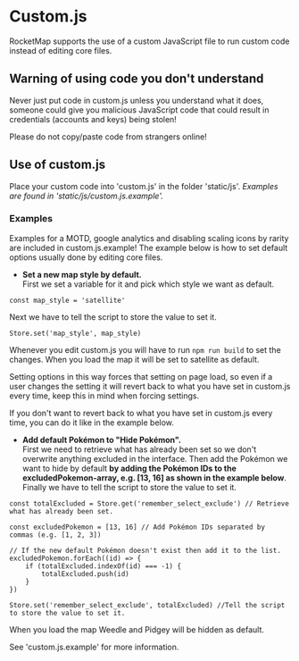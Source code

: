 # Custom.js
RocketMap supports the use of a custom JavaScript file to run custom code instead of editing core files.

## Warning of using code you don't understand
Never just put code in custom.js unless you understand what it does, someone could give you malicious JavaScript code that could result in credentials (accounts and keys) being stolen!

Please do not copy/paste code from strangers online!

## Use of custom.js
Place your custom code into 'custom.js' in the folder 'static/js'. *Examples are found in 'static/js/custom.js.example'.*

### Examples
Examples for a MOTD, google analytics and disabling scaling icons by rarity are included in custom.js.example!
The example below is how to set default options usually done by editing core files.

* **Set a new map style by default.**  
First we set a variable for it and pick which style we want as default.
```
const map_style = 'satellite'
```
Next we have to tell the script to store the value to set it.
```
Store.set('map_style', map_style)
```

Whenever you edit custom.js you will have to run `npm run build` to set the changes.
When you load the map it will be set to satellite as default.

Setting options in this way forces that setting on page load, so even if a user changes the setting it will revert back to what you have set in custom.js every time, keep this in mind when forcing settings.  

If you don't want to revert back to what you have set in custom.js every time, you can do it like in the example below.  

* **Add default Pokémon to "Hide Pokémon".**  
First we need to retrieve what has already been set so we don't overwrite anything excluded in the interface. Then add the Pokémon we want to hide by default **by adding the Pokémon IDs to the excludedPokemon-array, e.g. [13, 16] as shown in the example below**. Finally we have to tell the script to store the value to set it.

```
const totalExcluded = Store.get('remember_select_exclude') // Retrieve what has already been set.

const excludedPokemon = [13, 16] // Add Pokémon IDs separated by commas (e.g. [1, 2, 3])

// If the new default Pokémon doesn't exist then add it to the list.
excludedPokemon.forEach((id) => {
    if (totalExcluded.indexOf(id) === -1) {
        totalExcluded.push(id)
    }
})

Store.set('remember_select_exclude', totalExcluded) //Tell the script to store the value to set it.
``` 
When you load the map Weedle and Pidgey will be hidden as default.

See 'custom.js.example' for more information.
